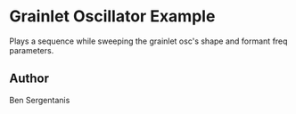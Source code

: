 # Grainlet Oscillator Example

Plays a sequence while sweeping the grainlet osc's shape and formant freq parameters.

## Author

Ben Sergentanis